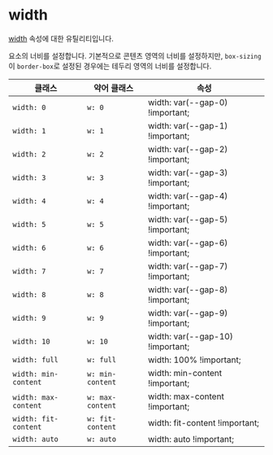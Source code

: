 # width

[width](https://developer.mozilla.org/en-US/docs/Web/CSS/width) 속성에 대한 유틸리티입니다.

요소의 너비를 설정합니다. 기본적으로 콘텐츠 영역의 너비를 설정하지만, <code>box-sizing</code>이 <code>border-box</code>로 설정된 경우에는 테두리 영역의 너비를 설정합니다.

<table>
  <thead>
    <tr>
      <th scope="col">클래스</th>
      <th scope="col">약어 클래스</th>
      <th scope="col">속성</th>
    </tr>
  </thead>
  <tbody>
  <tr>
  <td><code>width: 0</code></td>
  <td><code>w: 0</code></td>
  <td><span class="code">width: var(--gap-0) !important;</span></td>
</tr>
<tr>
  <td><code>width: 1</code></td>
  <td><code>w: 1</code></td>
  <td><span class="code">width: var(--gap-1) !important;</span></td>
</tr>
<tr>
  <td><code>width: 2</code></td>
  <td><code>w: 2</code></td>
  <td><span class="code">width: var(--gap-2) !important;</span></td>
</tr>
<tr>
  <td><code>width: 3</code></td>
  <td><code>w: 3</code></td>
  <td><span class="code">width: var(--gap-3) !important;</span></td>
</tr>
<tr>
  <td><code>width: 4</code></td>
  <td><code>w: 4</code></td>
  <td><span class="code">width: var(--gap-4) !important;</span></td>
</tr>
<tr>
  <td><code>width: 5</code></td>
  <td><code>w: 5</code></td>
  <td><span class="code">width: var(--gap-5) !important;</span></td>
</tr>
<tr>
  <td><code>width: 6</code></td>
  <td><code>w: 6</code></td>
  <td><span class="code">width: var(--gap-6) !important;</span></td>
</tr>
<tr>
  <td><code>width: 7</code></td>
  <td><code>w: 7</code></td>
  <td><span class="code">width: var(--gap-7) !important;</span></td>
</tr>
<tr>
  <td><code>width: 8</code></td>
  <td><code>w: 8</code></td>
  <td><span class="code">width: var(--gap-8) !important;</span></td>
</tr>
<tr>
  <td><code>width: 9</code></td>
  <td><code>w: 9</code></td>
  <td><span class="code">width: var(--gap-9) !important;</span></td>
</tr>
<tr>
  <td><code>width: 10</code></td>
  <td><code>w: 10</code></td>
  <td><span class="code">width: var(--gap-10) !important;</span></td>
</tr>
<tr>
  <td><code>width: full</code></td>
  <td><code>w: full</code></td>
  <td><span class="code">width: 100% !important;</span></td>
</tr>
<tr>
  <td><code>width: min-content</code></td>
  <td><code>w: min-content</code></td>
  <td><span class="code">width: min-content !important;</span></td>
</tr>
<tr>
  <td><code>width: max-content</code></td>
  <td><code>w: max-content</code></td>
  <td><span class="code">width: max-content !important;</span></td>
</tr>
<tr>
  <td><code>width: fit-content</code></td>
  <td><code>w: fit-content</code></td>
  <td><span class="code">width: fit-content !important;</span></td>
</tr>
<tr>
  <td><code>width: auto</code></td>
  <td><code>w: auto</code></td>
  <td><span class="code">width: auto !important;</span></td>
</tr>

  </tbody>

</table>
